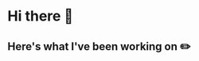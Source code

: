# Hi there 👋

<!-- PLACEHOLDER:BIO -->

## Here's what I've been working on ✏️

<!-- PLACEHOLDER:REPOS -->
